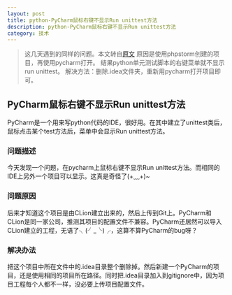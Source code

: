 ```yaml
---
layout: post
title: python-PyCharm鼠标右键不显示Run unittest方法
description: python-PyCharm鼠标右键不显示Run unittest方法
category: 技术
---
```


> 这几天遇到的同样的问题。本文转自[原文](https://www.cnblogs.com/zhangqunshi/p/6648099.html)
> 原因是使用phpstorm创建的项目，再使用pycharm打开。
> 结果python单元测试脚本的右键菜单就不显示run unittest。
> 解决方法：删除.idea文件夹，重新用pycharm打开项目即可。

## PyCharm鼠标右键不显示Run unittest方法
PyCharm是一个用来写python代码的IDE，很好用。在其中建立了unittest类后，鼠标点击某个test方法后，菜单中会显示Run unittest方法。

### 问题描述
今天发现一个问题，在pycharm上鼠标右键不显示Run unittest方法。而相同的IDE上另外一个项目可以显示。这真是奇怪了(+﹏+)~

### 问题原因
后来才知道这个项目是由CLion建立出来的，然后上传到Git上。PyCharm和CLion是同一家公司，推测其项目的配置文件不兼容。PyCharm还居然可以导入CLion建立的工程，无语了╮(╯_╰)╭，这算不算PyCharm的bug呀？

### 解决办法
把这个项目中所在文件中的.idea目录整个删除掉。然后新建一个PyCharm的项目，还是使用相同的项目所在路径。同时把.idea目录加入到gitignore中，因为项目工程每个人都不一样，没必要上传项目配置文件。